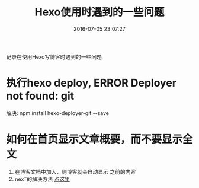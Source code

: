 ﻿---
title: Hexo使用时遇到的一些问题
date: 2016-07-05 23:07:27
tags:
---

记录在使用Hexo写博客时遇到的一些问题

<!-- more -->



# 执行hexo deploy, ERROR Deployer not found: git
解决: npm install hexo-deployer-git --save

# 如何在首页显示文章概要，而不要显示全文
1. 在博客文档中加入<!-- more -->，则博客就会自动显示<!-- more --> 之前的内容
2. nexT的解决方法 [点这里](http://theme-next.iissnan.com/faqs.html#%E9%A6%96%E9%A1%B5%E6%98%BE%E7%A4%BA%E6%96%87%E7%AB%A0%E6%91%98%E5%BD%95)
